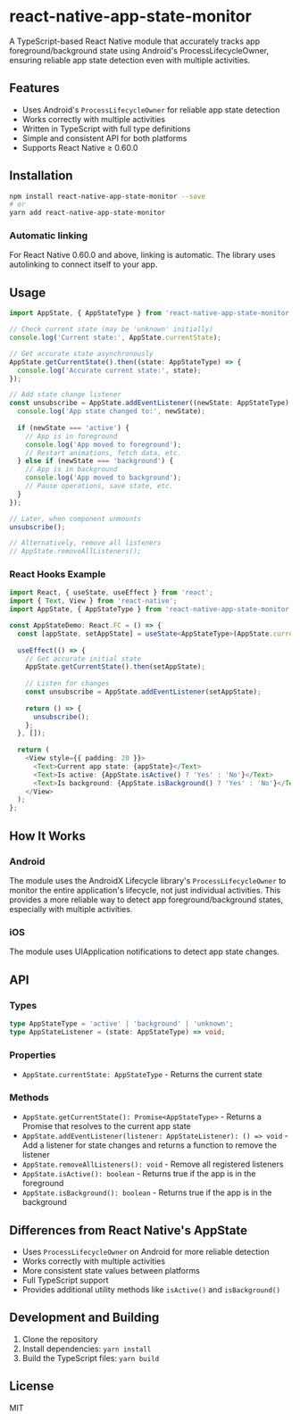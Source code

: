 # react-native-app-state-monitor

A TypeScript-based React Native module that accurately tracks app foreground/background state using Android's ProcessLifecycleOwner, ensuring reliable app state detection even with multiple activities.

## Features

- Uses Android's `ProcessLifecycleOwner` for reliable app state detection
- Works correctly with multiple activities
- Written in TypeScript with full type definitions
- Simple and consistent API for both platforms
- Supports React Native ≥ 0.60.0

## Installation

```bash
npm install react-native-app-state-monitor --save
# or
yarn add react-native-app-state-monitor
```

### Automatic linking

For React Native 0.60.0 and above, linking is automatic. The library uses autolinking to connect itself to your app.

## Usage

```typescript
import AppState, { AppStateType } from 'react-native-app-state-monitor';

// Check current state (may be 'unknown' initially)
console.log('Current state:', AppState.currentState);

// Get accurate state asynchronously
AppState.getCurrentState().then((state: AppStateType) => {
  console.log('Accurate current state:', state);
});

// Add state change listener
const unsubscribe = AppState.addEventListener((newState: AppStateType) => {
  console.log('App state changed to:', newState);
  
  if (newState === 'active') {
    // App is in foreground
    console.log('App moved to foreground');
    // Restart animations, fetch data, etc.
  } else if (newState === 'background') {
    // App is in background
    console.log('App moved to background');
    // Pause operations, save state, etc.
  }
});

// Later, when component unmounts
unsubscribe();

// Alternatively, remove all listeners
// AppState.removeAllListeners();
```

### React Hooks Example

```typescript
import React, { useState, useEffect } from 'react';
import { Text, View } from 'react-native';
import AppState, { AppStateType } from 'react-native-app-state-monitor';

const AppStateDemo: React.FC = () => {
  const [appState, setAppState] = useState<AppStateType>(AppState.currentState);
  
  useEffect(() => {
    // Get accurate initial state
    AppState.getCurrentState().then(setAppState);
    
    // Listen for changes
    const unsubscribe = AppState.addEventListener(setAppState);
    
    return () => {
      unsubscribe();
    };
  }, []);
  
  return (
    <View style={{ padding: 20 }}>
      <Text>Current app state: {appState}</Text>
      <Text>Is active: {AppState.isActive() ? 'Yes' : 'No'}</Text>
      <Text>Is background: {AppState.isBackground() ? 'Yes' : 'No'}</Text>
    </View>
  );
};
```

## How It Works

### Android
The module uses the AndroidX Lifecycle library's `ProcessLifecycleOwner` to monitor the entire application's lifecycle, not just individual activities. This provides a more reliable way to detect app foreground/background states, especially with multiple activities.

### iOS
The module uses UIApplication notifications to detect app state changes.

## API

### Types

```typescript
type AppStateType = 'active' | 'background' | 'unknown';
type AppStateListener = (state: AppStateType) => void;
```

### Properties

- `AppState.currentState: AppStateType` - Returns the current state

### Methods

- `AppState.getCurrentState(): Promise<AppStateType>` - Returns a Promise that resolves to the current app state
- `AppState.addEventListener(listener: AppStateListener): () => void` - Add a listener for state changes and returns a function to remove the listener
- `AppState.removeAllListeners(): void` - Remove all registered listeners
- `AppState.isActive(): boolean` - Returns true if the app is in the foreground
- `AppState.isBackground(): boolean` - Returns true if the app is in the background

## Differences from React Native's AppState

- Uses `ProcessLifecycleOwner` on Android for more reliable detection
- Works correctly with multiple activities
- More consistent state values between platforms
- Full TypeScript support
- Provides additional utility methods like `isActive()` and `isBackground()`

## Development and Building

1. Clone the repository
2. Install dependencies: `yarn install`
3. Build the TypeScript files: `yarn build`

## License

MIT